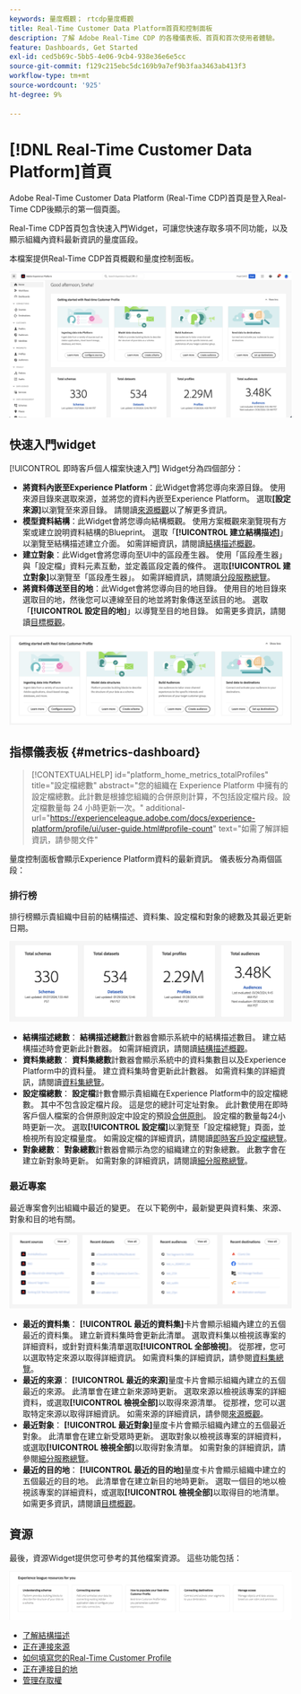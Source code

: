 ```yaml
---
keywords: 量度概觀； rtcdp量度概觀
title: Real-Time Customer Data Platform首頁和控制面板
description: 了解 Adobe Real-Time CDP 的各種儀表板、首頁和首次使用者體驗。
feature: Dashboards, Get Started
exl-id: ced5b69c-5bb5-4e06-9cb4-938e36e6e5cc
source-git-commit: f129c215ebc5dc169b9a7ef9b3faa3463ab413f3
workflow-type: tm+mt
source-wordcount: '925'
ht-degree: 9%

---
```


# [!DNL Real-Time Customer Data Platform]首頁

Adobe Real-Time Customer Data Platform (Real-Time CDP)首頁是登入Real-Time CDP後顯示的第一個頁面。

Real-Time CDP首頁包含快速入門Widget，可讓您快速存取多項不同功能，以及顯示組織內資料最新資訊的量度區段。

本檔案提供Real-Time CDP首頁概觀和量度控制面板。

![Experience Platform UI首頁。](assets/platform-home/home.png)

## 快速入門widget

[!UICONTROL 即時客戶個人檔案快速入門] Widget分為四個部分：

* **將資料內嵌至Experience Platform**：此Widget會將您導向來源目錄。 使用來源目錄來選取來源，並將您的資料內嵌至Experience Platform。 選取&#x200B;**[設定來源]**&#x200B;以瀏覽至來源目錄。 請閱讀[來源概觀](../sources/home.md)以了解更多資訊。
* **模型資料結構**：此Widget會將您導向結構概觀。 使用方案概觀來瀏覽現有方案或建立說明資料結構的Blueprint。 選取「**[!UICONTROL 建立結構描述]**」以瀏覽至結構描述建立介面。 如需詳細資訊，請閱讀[結構描述概觀](../xdm/home.md)。
* **建立對象**：此Widget會將您導向至UI中的區段產生器。 使用「區段產生器」與「設定檔」資料元素互動，並定義區段定義的條件。 選取&#x200B;**[!UICONTROL 建立對象]**&#x200B;以瀏覽至「區段產生器」。 如需詳細資訊，請閱讀[分段服務總覽](../segmentation/home.md)。
* **將資料傳送至目的地**：此Widget會將您導向目的地目錄。 使用目的地目錄來選取目的地，然後您可以連線至目的地並將對象傳送至該目的地。 選取「**[!UICONTROL 設定目的地]**」以導覽至目的地目錄。 如需更多資訊，請閱讀[目標概觀](../destinations/home.md)。

![顯示快速入門Widget的Experience Platform UI首頁](assets/platform-home/getting-started-widget.png)

## 指標儀表板 {#metrics-dashboard}

>[!CONTEXTUALHELP]
>id="platform_home_metrics_totalProfiles"
>title="設定檔總數"
>abstract="您的組織在 Experience Platform 中擁有的設定檔總數。此計數是根據您組織的合併原則計算，不包括設定檔片段。設定檔數量每 24 小時更新一次。"
>additional-url="https://experienceleague.adobe.com/docs/experience-platform/profile/ui/user-guide.html#profile-count" text="如需了解詳細資訊，請參閱文件"

量度控制面板會顯示Experience Platform資料的最新資訊。 儀表板分為兩個區段：

### 排行榜

排行榜顯示貴組織中目前的結構描述、資料集、設定檔和對象的總數及其最近更新日期。

![Experience Platform UI首頁中的排行榜區段。](assets/platform-home/leaderboard.png)

* **結構描述總數**： **結構描述總數**&#x200B;計數器會顯示系統中的結構描述數目。 建立結構描述時會更新此計數器。 如需詳細資訊，請閱讀[結構描述概觀](../xdm/home.md)。
* **資料集總數**： **資料集總數**&#x200B;計數器會顯示系統中的資料集數目以及Experience Platform中的資料量。 建立資料集時會更新此計數器。 如需資料集的詳細資訊，請閱讀[資料集總覽](../catalog/datasets/overview.md)。
* **設定檔總數**： **設定檔**&#x200B;計數會顯示貴組織在Experience Platform中的設定檔總數。 其中不包含設定檔片段。 這是您的總計可定址對象。 此計數使用在即時客戶個人檔案的合併原則設定中設定的預設[合併原則](profile/merge-policies.md)。 設定檔的數量每24小時更新一次。 選取&#x200B;**[!UICONTROL 設定檔]**&#x200B;以瀏覽至「設定檔總覽」頁面，並檢視所有設定檔量度。 如需設定檔的詳細資訊，請閱讀[即時客戶設定檔總覽](../profile/home.md)。
* **對象總數**： **對象總數**&#x200B;計數器會顯示為您的組織建立的對象總數。 此數字會在建立新對象時更新。 如需對象的詳細資訊，請閱讀[細分服務總覽](../segmentation/home.md)。

### 最近專案

最近專案會列出組織中最近的變更。 在以下範例中，最新變更與資料集、來源、對象和目的地有關。

![ Experience Platform UI首頁中的「最近使用的專案」區段。](assets/platform-home/recent-items.png)

* **最近的資料集**： **[!UICONTROL 最近的資料集]**&#x200B;卡片會顯示組織內建立的五個最近的資料集。 建立新資料集時會更新此清單。 選取資料集以檢視該專案的詳細資料，或針對資料集清單選取&#x200B;**[!UICONTROL 全部檢視]**。 從那裡，您可以選取特定來源以取得詳細資訊。 如需資料集的詳細資訊，請參閱[資料集總覽](../catalog/datasets/overview.md)。
* **最近的來源**： **[!UICONTROL 最近的來源]**&#x200B;量度卡片會顯示組織內建立的五個最近的來源。 此清單會在建立新來源時更新。 選取來源以檢視該專案的詳細資料，或選取&#x200B;**[!UICONTROL 檢視全部]**&#x200B;以取得來源清單。 從那裡，您可以選取特定來源以取得詳細資訊。 如需來源的詳細資訊，請參閱[來源概觀](../sources/home.md)。
* **最近對象**： **[!UICONTROL 最近對象]**&#x200B;量度卡片會顯示組織內建立的五個最近對象。 此清單會在建立新受眾時更新。 選取對象以檢視該專案的詳細資料，或選取&#x200B;**[!UICONTROL 檢視全部]**&#x200B;以取得對象清單。 如需對象的詳細資訊，請參閱[細分服務總覽](../segmentation/home.md)。
* **最近的目的地**： **[!UICONTROL 最近的目的地]**&#x200B;量度卡片會顯示組織中建立的五個最近的目的地。 此清單會在建立新目的地時更新。 選取一個目的地以檢視該專案的詳細資料，或選取&#x200B;**[!UICONTROL 檢視全部]**&#x200B;以取得目的地清單。 如需更多資訊，請閱讀[目標概觀](../destinations/home.md)。

## 資源

最後，資源Widget提供您可參考的其他檔案資源。 這些功能包括：

![ Experience Platform UI首頁中的資源區段。](assets/platform-home/resources.png)

* [了解結構描述](../xdm/schema/composition.md)
* [正在連接來源](../sources/home.md)
* [如何填寫您的Real-Time Customer Profile](../profile/home.md)
* [正在連接目的地](../destinations/home.md)
* [管理存取權](../access-control/abac/overview.md)

<!-- ### Successful profile records

In the leaderboard **[!UICONTROL Successful profile records]** shows the total number of records that have been successfully processed into the profile.

There is also a metric card that shows the percentage of successful records. Select **[!UICONTROL View datasets]** to see more details about the profile records. Hover over the colored area of the graph to see additional details:

![image](assets/home-profilerecords-details.PNG)

The number of successful profile records is updated hourly. 

For more information about profiles, see [A unified view of your customer in Real-Time CDP](profile/profile-overview.md).

### Total profile records

The **[!UICONTROL Total profile records]** metric card shows the total number of data records enabled to feed into the profiles, and the percentage that are successful, updated once per day. This does not include all data in the data lake, because some data might not be enabled to feed into the profiles.

 Hover over the colored area of the graph to see additional details about the successful profiles:

![image](assets/home-profile-details.PNG)

Select **[!UICONTROL View profiles]** to see more details about the profile records.

For more information about profiles, see [A unified view of your customer in Real-Time CDP](profile/profile-overview.md).

For more information about viewing a specific profile, see [Profile viewer](profile/profile-viewer.md).

### Failed profile records

In the leaderboard, **[!UICONTROL Failed profile records]** counts the number of records that failed to process into the profile.

The **[!UICONTROL Failed profile records]** metric card shows this count, and includes a graphical representation that helps you see how failures have trended during the time shown below the graphic. This chart is updated hourly. Select **[!UICONTROL View datasets]** to see more details about the profile records.

The number of failed profile records is updated hourly. -->
